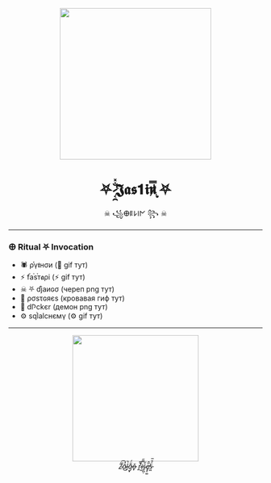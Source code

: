 <p align="center">
  <img src="https://i.ibb.co/VpPvV2P/pentagram-fire.gif" width="300"/>
</p>

<h1 align="center">
  ⛧ ̷͔̯̐̽𝕵𝖆𝖘𝟏𝖎𝖓̷̢̍̿ ⛧
</h1>

<p align="center">
  ☠ ꧁𐌈𐌄𐌋𐌉𐌍 ꧂ ☠
</p>

---

### 𐌈 Ritual ⛧ Invocation
- 🕷 ρⷦγ𝖙нσи (🐍 gif тут)
- ⚡ fⷮaⷮsⷮт𝖆ρi (⚡ gif тут)
- ☠ ⛧ dⷦjaиɢσ (череп png тут)
- 🐘 ρσѕτɢяєѕ (кровавая гиф тут)
- 🐳 d𐌐ckєr (демон png тут)
- ⚙ sqⷮlalcнємγ (⚙ gif тут)

---

<p align="center">
  <img src="https://i.ibb.co/MkyvWrP/skull-blood.gif" width="250"/>
  <br/>
  <i>Z̴͂͘͡ã̴̽͜l̵̙̚g̵͓͊̈́ǒ̶̟ r̷͍͒͆̚i̴͖̿̋s̴̬̪̦͛̋e̸̢̥͚̅̑s̵͖̈́̑̅</i>
</p>
